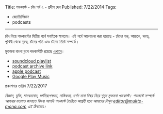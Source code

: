 Title: পডকাস্ট - চাঁদ পর্ব ২ - প্রদীপ দেব
Published: 7/22/2014
Tags:
  - জ্যোতির্বিজ্ঞান
  - podcasts
---

চাঁদ নিয়ে পডকাস্টের দ্বিতীয় পর্বে সবাইকে স্বাগতম। এই পর্বে আলোচনা করা হয়েছে - চাঁদের ভর, আয়তন, ঘনত্ব, পৃথিবী থেকে দূরত্ব, চাঁদের গতি এবং চাঁদের তিথি সম্পর্কে।

মুক্তমনা বাংলা ব্লগে পডকাস্টটি রয়েছে [এখানে](https://drive.google.com/open?id=14Yg2Vr6q9Ul6-UXMKxNu0Bx_nv0s6Zu4)।

- [soundcloud playlist](https://soundcloud.com/mukto-mona)
- [podcast archive link](http://web.archive.org/web/20191023151006/http://podcast.mukto-mona.com)
- [apple podcast](https://podcasts.apple.com/us/podcast/id1212085883)
- [Google Play Music](https://play.google.com/music/listen#/ps/Izc4javhi5igs66olhdfex42cxa)


প্রকাশনার তারিখ 7/22/2017

_বিজ্ঞান, যুক্তি, মানবতাবাদ, ধর্মনিরপেক্ষতা, নাস্তিকতা, দর্শন নানা বিষয় নিয়ে শুনুন মুক্তমনা পডকাস্ট। পডকাস্ট সম্পর্কে আপনার মতামত জানাতে কিংবা আপনি পডকাস্ট তৈরিতে আগ্রহী হলে আমাদের লিখুন editor@mukto-mona.com এই ঠিকানায়।_
